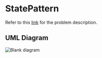 # StatePattern
Refer to this [link](https://docs.google.com/document/d/1gvI9hCstjyar_gBxX8_EAA2H4eNIDeODZA7wt4EJibQ/edit) for the problem description.

## UML Diagram
![Blank diagram](https://github.com/tebenbrus/StatePattern/assets/114350433/d4327a53-a43f-47e2-a6f2-7f79d37ffc48)
